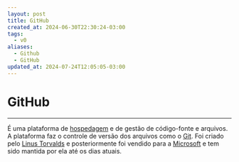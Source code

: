 ```yaml
---
layout: post
title: GitHub
created_at: 2024-06-30T22:30:24-03:00
tags:
  - v0
aliases:
  - Github
  - GitHub
updated_at: 2024-07-24T12:05:05-03:00
---
```

# GitHub
---
É uma plataforma de [hospedagem](../07/2024-07-12-Hospedagem.md) e de gestão de código-fonte e arquivos. A plataforma faz o controle de versão dos arquivos como o [Git](_draft/2024/06/2024-06-30-Git.md). Foi criado pelo [Linus Torvalds](_insight/2024/07/2024-07-08-Linus_Torvalds.md) e posteriormente foi vendido para a [Microsoft](_insight/2024/07/2024-07-07-Microsoft.md) e tem sido mantida por ela até os dias atuais.